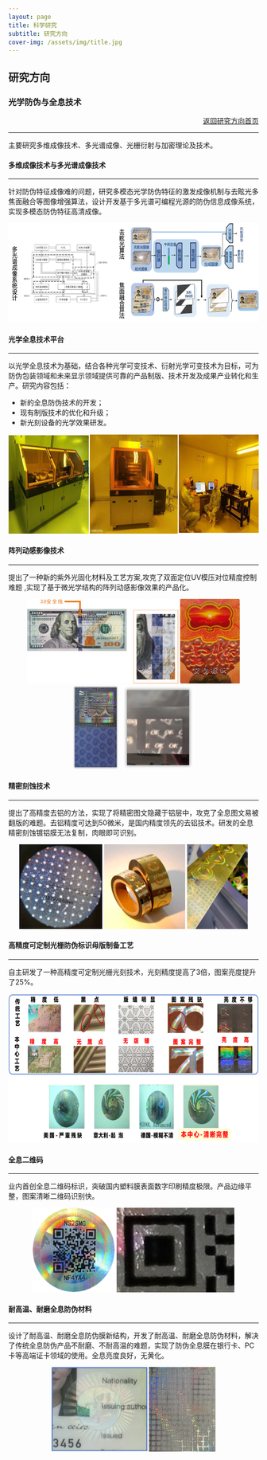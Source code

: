 ```yaml
---
layout: page
title: 科学研究
subtitle: 研究方向
cover-img: /assets/img/title.jpg
---
```

<!--
 * @Author: Conghao Wong
 * @Date: 2023-03-08 19:13:03
 * @LastEditors: Conghao Wong
 * @LastEditTime: 2023-03-12 19:12:05
 * @Description: file content
 * @Github: https://cocoon2wong.github.io
 * Copyright 2023 Conghao Wong, All Rights Reserved.
-->

<link rel="stylesheet" type="text/css" href="/assets/css/user.css">

## 研究方向

<div class="t_grid_back">
    <div>
        <h3>光学防伪与全息技术</h3>
    </div>
    <div align="right">
        <a class="btn btn-info btn-lg get-started-btn btn_dark" href="/researchs/researchs_index">返回研究方向首页</a>
    </div>
</div>

---

主要研究多维成像技术、多光谱成像、光栅衍射与加密理论及技术。

#### 多维成像技术与多光谱成像技术
---

针对防伪特征成像难的问题，研究多模态光学防伪特征的激发成像机制与去眩光多焦面融合等图像增强算法，设计开发基于多光谱可编程光源的防伪信息成像系统，实现多模态防伪特征高清成像。
 
<div align="center">
    <img style="height: 200px;" src="/assets/img/researchs/8/image001.png">
</div> 

#### 光学全息技术平台
---

以光学全息技术为基础，结合各种光学可变技术、衍射光学可变技术为目标，可为防伪包装领域和未来显示领域提供可靠的产品制版、技术开发及成果产业转化和生产。研究内容包括：

- 新的全息防伪技术的开发；
- 现有制版技术的优化和升级；
- 新光刻设备的光学效果研发。

<div align="center">
    <img style="height: 200px;" src="/assets/img/researchs/8/image002.png">
</div>  

#### 阵列动感影像技术
---

提出了一种新的紫外光固化材料及工艺方案,攻克了双面定位UV模压对位精度控制难题 ,实现了基于微光学结构的阵列动感影像效果的产品化。
    
<div align="center">
    <img style="height: 170px;" src="/assets/img/researchs/8/image003.png">
    <img style="height: 170px;" src="/assets/img/researchs/8/image005.png">
    <img style="height: 170px;" src="/assets/img/researchs/8/image006.png">
    <img style="height: 170px;" src="/assets/img/researchs/8/image007.png">
</div>  

#### 精密刻蚀技术
---

提出了高精度去铝的方法，实现了将精密图文隐藏于铝层中，攻克了全息图文易被翻版的难题。去铝精度可达到50微米，是国内精度领先的去铝技术。研发的全息精密刻蚀镀铝膜无法复制，肉眼即可识别。
   
<div align="center">
    <img style="height: 170px;" src="/assets/img/researchs/8/image009.jpg">
    <img style="height: 170px;" src="/assets/img/researchs/8/image010.jpg">
    <img style="height: 170px;" src="/assets/img/researchs/8/image011.jpg">
</div>  

#### 高精度可定制光栅防伪标识母版制备工艺
---

自主研发了一种高精度可定制光栅光刻技术，光刻精度提高了3倍，图案亮度提升了25%。
 
<div align="center">
    <img style="height: 300px;" src="/assets/img/researchs/8/image013.png">
</div>  

#### 全息二维码
---

业内首创全息二维码标识，突破国内塑料膜表面数字印刷精度极限。产品边缘平整，图案清晰二维码识别快。
  
<div align="center">
    <img style="height: 170px;" src="/assets/img/researchs/8/image014.png">
    <img style="height: 170px;" src="/assets/img/researchs/8/image015.jpg">
</div>  

#### 耐高温、耐磨全息防伪材料
---

设计了耐高温、耐磨全息防伪膜新结构，开发了耐高温、耐磨全息防伪材料，解决了传统全息防伪产品不耐磨、不耐高温的难题，实现了防伪全息膜在银行卡、PC卡等高端证卡领域的使用。全息亮度良好，无黄化。
   
<div align="center">
    <img style="height: 170px;" src="/assets/img/researchs/8/image016.png">
    <img style="height: 170px;" src="/assets/img/researchs/8/image017.jpg">
</div>  
